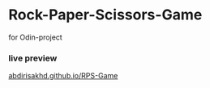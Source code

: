 # Rock-Paper-Scissors-Game
for Odin-project
### live preview
[abdirisakhd.github.io/RPS-Game](https://abdirisakhd.github.io/RPS-Game/)
